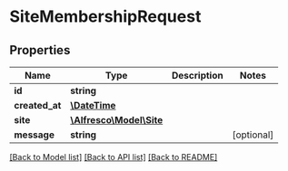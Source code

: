 # SiteMembershipRequest

## Properties
Name | Type | Description | Notes
------------ | ------------- | ------------- | -------------
**id** | **string** |  | 
**created_at** | [**\DateTime**](\DateTime.md) |  | 
**site** | [**\Alfresco\Model\Site**](Site.md) |  | 
**message** | **string** |  | [optional] 

[[Back to Model list]](../README.md#documentation-for-models) [[Back to API list]](../README.md#documentation-for-api-endpoints) [[Back to README]](../README.md)


